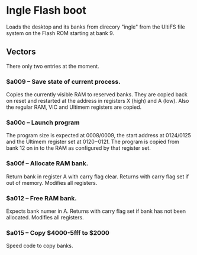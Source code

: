 # Ingle Flash boot

Loads the desktop and its banks from direcory "ingle" from
the UltiFS file system on the Flash ROM starting at bank 9.

## Vectors

There only two entries at the moment.

### $a009 – Save state of current process.

Copies the currently visible RAM to reserved banks.  They are
copied back on reset and restarted at the address in
registers X (high) and A (low).  Also the regular RAM, VIC
and Ultimem registers are copied.

### $a00c – Launch program

The program size is expected at $0008/$0009, the start
address at $0124/$0125 and the Ultimem register set at
$0120-$012f.  The program is copied from bank 12 on in to
the RAM as configured by that register set.

### $a00f – Allocate RAM bank.

Return bank in register A with carry flag clear.
Returns with carry flag set if out of memory.
Modifies all registers.

### $a012 – Free RAM bank.

Expects bank numer in A.  Returns with carry flag set
if bank has not been allocated.  Modifies all registers.

### $a015 – Copy $4000-5fff to $2000

Speed code to copy banks.
